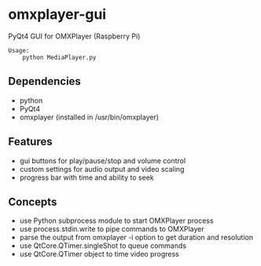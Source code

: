 omxplayer-gui
=============

PyQt4 GUI for OMXPlayer (Raspberry Pi)

	Usage:
		python MediaPlayer.py

Dependencies
------------

- python
- PyQt4
- omxplayer (installed in /usr/bin/omxplayer)

Features
--------

- gui buttons for play/pause/stop and volume control
- custom settings for audio output and video scaling
- progress bar with time and ability to seek

Concepts
--------

- use Python subprocess module to start OMXPlayer process
- use process.stdin.write to pipe commands to OMXPlayer
- parse the output from omxplayer -i option to get duration and resolution
- use QtCore.QTimer.singleShot to queue commands
- use QtCore.QTimer object to time video progress

